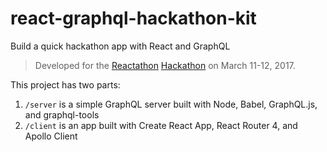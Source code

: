 # react-graphql-hackathon-kit

Build a quick hackathon app with React and GraphQL

> Developed for the [Reactathon](https://www.reactathon.com/) [Hackathon](https://www.eventbrite.com/e/reactjs-hackathon-github-tickets-31439578626) on March 11-12, 2017.

This project has two parts:

1. `/server` is a simple GraphQL server built with Node, Babel, GraphQL.js, and graphql-tools
1. `/client` is an app built with Create React App, React Router 4, and Apollo Client


